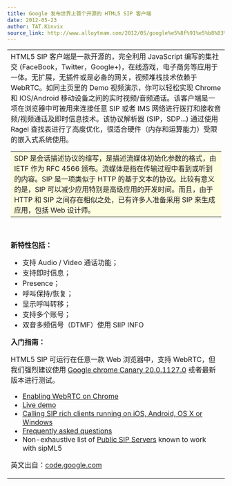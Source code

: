 ```yaml
---
title: Google 发布世界上首个开源的 HTML5 SIP 客户端
date: 2012-05-23
author: TAT.Kinvix
source_link: http://www.alloyteam.com/2012/05/google%e5%8f%91%e5%b8%83%e4%b8%96%e7%95%8c%e4%b8%8a%e9%a6%96%e4%b8%aa%e5%bc%80%e6%ba%90%e7%9a%84html5-sip%e5%ae%a2%e6%88%b7%e7%ab%af/
---
```


<table cellspacing="0" cellpadding="0"><tbody><tr><td id="article_content">HTML5 SIP 客户端是一款开源的，完全利用 JavaScript 编写的集社交 (FaceBook，Twitter，Google+)，在线游戏，电子商务等应用于一体。无扩展，无插件或是必备的网关，视频堆栈技术依赖于 WebRTC。如同主页里的 Demo 视频演示，你可以轻松实现 Chrome 和 IOS/Android 移动设备之间的实时视频/音频通话。<img src="http://www.alloyteam.com/wp-content/uploads/auto_save_image/2012/05/073700iWY.png" alt="">该客户端是一项在浏览器中可被用来连接任意 SIP 或者 IMS 网络进行拨打和接收音频/视频通话及即时信息技术。该协议解析器 (SIP，SDP...) 通过使用 Ragel 查找表进行了高度优化，很适合硬件（内存和运算能力）受限的嵌入式系统使用。<p></p><p><span id="more-1071"></span></p><table width="95%" border="0" cellspacing="0" cellpadding="6" align="center"><tbody><tr><td bgcolor="#fdfddf">SDP 是会话描述协议的缩写，是描述流媒体初始化参数的格式，由 IETF 作为 RFC 4566 颁布。流媒体是指在传输过程中看到或听到的内容。SIP 是一项类似于 HTTP 的基于文本的协议。比较有意义的是，SIP 可以减少应用特别是高级应用的开发时间。而且，由于 HTTP 和 SIP 之间存在相似之处，已有许多人准备采用 SIP 来生成应用，包括 Web 设计师。</td></tr></tbody></table><p>&nbsp;</p><p><strong>新特性包括：</strong></p><ul><li>支持 Audio / Video 通话功能；</li><li>支持即时信息；</li><li>Presence；</li><li>呼叫保持/恢复；</li><li>显示呼叫转移；</li><li>支持多个账号；</li><li>双音多频信号（DTMF）使用 SIIP INFO</li></ul><p><strong>入门指南：</strong></p><p>HTML5 SIP 可运行在任意一款 Web 浏览器中，支持 WebRTC，但我们强烈建议使用 <a href="https://tools.google.com/dlpage/chromesxs" target="_blank">Google chrome Canary 20.0.1127.0</a> 或者最新版本进行测试。</p><ul><li><a href="http://code.google.com/p/sipml5/wiki/Enable_WebRTC_On_Chrome">Enabling WebRTC on Chrome</a></li><li><a href="http://www.sipml5.org/" rel="nofollow">Live demo</a></li><li><a href="http://code.google.com/p/sipml5/wiki/Calling_SIP_clients">Calling SIP rich clients running on iOS, Android, OS X or Windows</a></li><li><a href="http://code.google.com/p/sipml5/wiki/FAQ">Frequently asked questions</a></li><li>Non-exhaustive list of&nbsp;<a href="http://code.google.com/p/sipml5/wiki/Public_SIP_Servers">Public SIP Servers</a>&nbsp;known to work with sipML5</li></ul><p>英文出自：<a href="http://code.google.com/p/sipml5/" target="_blank">code.google.com</a></p></td></tr></tbody></table>